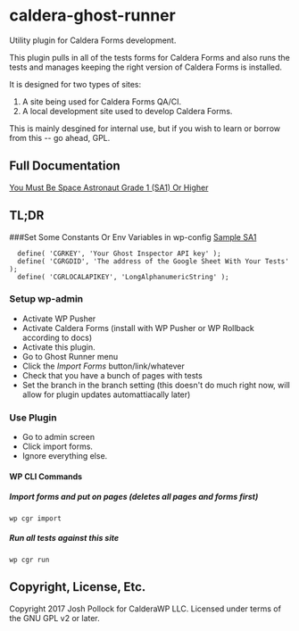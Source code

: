 # caldera-ghost-runner
Utility plugin for Caldera Forms development.

This plugin pulls in all of the tests forms for Caldera Forms and also runs the tests and manages keeping the right version of Caldera Forms is installed.

It is designed for two types of sites:
1. A site being used for Caldera Forms QA/CI.
1. A local development site used to develop Caldera Forms.

This is mainly desgined for internal use, but if you wish to learn or borrow from this -- go ahead, GPL.

## Full Documentation
[You Must Be Space Astronaut Grade 1 (SA1) Or Higher](https://drive.google.com/open?id=0B9qEKQe8auJ5VUxFS3otTEdvbGc)

## TL;DR
###Set Some Constants Or Env Variables in wp-config
[Sample SA1](https://drive.google.com/open?id=0B9qEKQe8auJ5OXZXSkZRamlKTjQ)

```
  define( 'CGRKEY', 'Your Ghost Inspector API key' );
  define( 'CGRGDID', 'The address of the Google Sheet With Your Tests' );
  define( 'CGRLOCALAPIKEY', 'LongAlphanumericString' );
```

### Setup wp-admin
* Activate WP Pusher
* Activate Caldera Forms (install with WP Pusher or WP Rollback according to docs)
* Activate this plugin.
* Go to Ghost Runner menu
* Click the *Import Forms* button/link/whatever
* Check that you have a bunch of pages with tests
* Set the branch in the branch setting (this doesn't do much right now, will allow for plugin updates automattiacally later)

### Use Plugin
* Go to admin screen
* Click import forms.
* Ignore everything else.

#### WP CLI Commands
##### Import forms and put on pages (deletes all pages and forms first)
`wp cgr import`
##### Run all tests against this site
`wp cgr run`

## Copyright, License, Etc.
Copyright 2017 Josh Pollock for CalderaWP LLC. Licensed under terms of the GNU GPL v2 or later.

